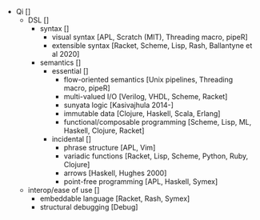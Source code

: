 * Qi []
	* DSL []
		* syntax []
			* visual syntax [APL, Scratch (MIT), Threading macro, pipeR]
			* extensible syntax [Racket, Scheme, Lisp, Rash, Ballantyne et al 2020]
		* semantics []
			* essential []
				* flow-oriented semantics [Unix pipelines, Threading macro, pipeR]
				* multi-valued I/O [Verilog, VHDL, Scheme, Racket]
				* sunyata logic [Kasivajhula 2014-]
				* immutable data [Clojure, Haskell, Scala, Erlang]
				* functional/composable programming [Scheme, Lisp, ML, Haskell, Clojure, Racket]
			* incidental []
				* phrase structure [APL, Vim]
				* variadic functions [Racket, Lisp, Scheme, Python, Ruby, Clojure]
				* arrows [Haskell, Hughes 2000]
				* point-free programming [APL, Haskell, Symex]
	* interop/ease of use []
		* embeddable language [Racket, Rash, Symex]
		* structural debugging [Debug]
